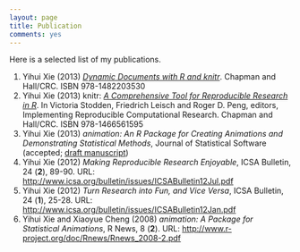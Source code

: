 ```yaml
---
layout: page
title: Publication
comments: yes
---
```


Here is a selected list of my publications.

1. Yihui Xie (2013) [_Dynamic Documents with R and knitr_](http://www.crcpress.com/product/isbn/9781482203530). Chapman and Hall/CRC. ISBN 978-1482203530
1. Yihui Xie (2013) knitr: [_A Comprehensive Tool for Reproducible Research in R_](http://www.crcpress.com/product/isbn/9781466561595). In Victoria Stodden, Friedrich Leisch and Roger D. Peng, editors, Implementing Reproducible Computational Research. Chapman and Hall/CRC. ISBN 978-1466561595
1. Yihui Xie (2013) _animation: An R Package for Creating Animations and Demonstrating Statistical Methods_, Journal of Statistical Software (accepted; [draft manuscript](https://github.com/downloads/yihui/yihui.github.com/JSS-animation-2012-Yihui-Xie.pdf))
1. Yihui Xie (2012) _Making Reproducible Research Enjoyable_, ICSA Bulletin, 24 (**2**), 89-90. URL: <http://www.icsa.org/bulletin/issues/ICSABulletin12Jul.pdf>
1. Yihui Xie (2012) _Turn Research into Fun, and Vice Versa_, ICSA Bulletin, 24 (**1**), 25-28. URL: <http://www.icsa.org/bulletin/issues/ICSABulletin12Jan.pdf>
1. Yihui Xie and Xiaoyue Cheng (2008) _animation: A Package for Statistical Animations_, R News, 8 (**2**). URL: <http://www.r-project.org/doc/Rnews/Rnews_2008-2.pdf>

